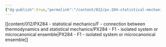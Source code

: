 ```yaml
---
{"dg-publish":true,"permalink":"/content/012/px-284-statistical-mechanics/f-connection-between-thermodynamics-and-statistical-mechanics/f-connection-between-thermodynamics-and-statistical-mechanics/","created":"2024-11-29T18:40:34.652+00:00","updated":"2024-11-29T18:43:19.389+00:00"}
---
```


[[content/012/PX284 - statistical mechanics/F - connection between thermodynamics and statistical mechanics/PX284 - F1 - isolated system or microcanonical ensemble\|PX284 - F1 - isolated system or microcanonical ensemble]]

